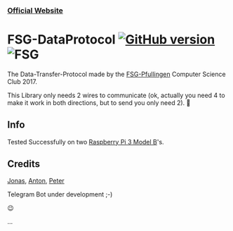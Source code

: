 ### [Official Website](https://fsg-pfullingen.github.io/fsg-dataprotocol-website/)
# FSG-DataProtocol [![GitHub version](https://badge.fury.io/gh/GQdeltex%2FFSG-DataProtocol.svg)](https://badge.fury.io/gh/GQdeltex%2FFSG-DataProtocol) ![FSG](https://img.shields.io/badge/FSG-Data--Protocol-green.svg?style=flat-square)
The Data-Transfer-Protocol made by the [FSG-Pfullingen](http://fsg-pfullingen.de/) Computer Science Club 2017.

This Library only needs 2 wires to communicate (ok, actually you need 4 to make it work in both directions, but to send you only need 2). 🤗

## Info
Tested Successfully on two [Raspberry Pi 3 Model B](http://www.raspberrypi.org/products/raspberry-pi-3-model-b/)'s.

## Credits
[Jonas](https://github.com/Electrojones), [Anton](https://github.com/PartyGuy01), [Peter](https://github.com/GQDeltex)

Telegram Bot under development ;-)

:wink:


...

